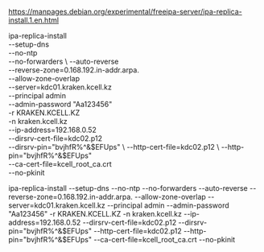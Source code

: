 
https://manpages.debian.org/experimental/freeipa-server/ipa-replica-install.1.en.html

ipa-replica-install \
--setup-dns \
--no-ntp \
--no-forwarders \ 
--auto-reverse \
--reverse-zone=0.168.192.in-addr.arpa. \
--allow-zone-overlap \
--server=kdc01.kraken.kcell.kz \
--principal admin \
--admin-password "Aa123456" \
-r KRAKEN.KCELL.KZ \
-n kraken.kcell.kz \
--ip-address=192.168.0.52 \
--dirsrv-cert-file=kdc02.p12 \
--dirsrv-pin="bvjhfR%^&$EFUps" \
--http-cert-file=kdc02.p12 \ 
--http-pin="bvjhfR%^&$EFUps" \
--ca-cert-file=kcell_root_ca.crt \
--no-pkinit

ipa-replica-install --setup-dns --no-ntp --no-forwarders \--auto-reverse --reverse-zone=0.168.192.in-addr.arpa. --allow-zone-overlap --server=kdc01.kraken.kcell.kz --principal admin --admin-password "Aa123456" -r KRAKEN.KCELL.KZ -n kraken.kcell.kz --ip-address=192.168.0.52 --dirsrv-cert-file=kdc02.p12 --dirsrv-pin="bvjhfR%^&$EFUps" --http-cert-file=kdc02.p12 --http-pin="bvjhfR%^&$EFUps" --ca-cert-file=kcell_root_ca.crt --no-pkinit
